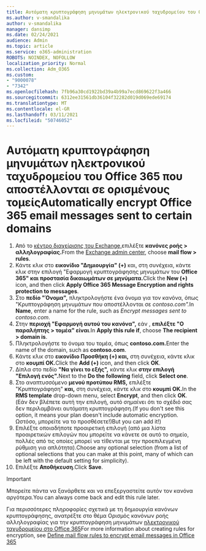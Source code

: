 ```yaml
---
title: Αυτόματη κρυπτογράφηση μηνυμάτων ηλεκτρονικού ταχυδρομείου του Office 365 που αποστέλλονται σε ορισμένους τομείς
ms.author: v-smandalika
author: v-smandalika
manager: dansimp
ms.date: 02/24/2021
audience: Admin
ms.topic: article
ms.service: o365-administration
ROBOTS: NOINDEX, NOFOLLOW
localization_priority: Normal
ms.collection: Adm_O365
ms.custom:
- "9000078"
- "7342"
ms.openlocfilehash: 7fb96a30cd1922bd39a4b99a7ecd869622f3a466
ms.sourcegitcommit: 6312ee31561db36104f32282d019d069ede69174
ms.translationtype: MT
ms.contentlocale: el-GR
ms.lasthandoff: 03/11/2021
ms.locfileid: "50746052"
---
```

# <a name="automatically-encrypt-office-365-email-messages-sent-to-certain-domains"></a><span data-ttu-id="f63f8-102">Αυτόματη κρυπτογράφηση μηνυμάτων ηλεκτρονικού ταχυδρομείου του Office 365 που αποστέλλονται σε ορισμένους τομείς</span><span class="sxs-lookup"><span data-stu-id="f63f8-102">Automatically encrypt Office 365 email messages sent to certain domains</span></span>

1. <span data-ttu-id="f63f8-103">Από το [κέντρο διαχείρισης του Exchange,](https://outlook.office365.com/ecp/)επιλέξτε **κανόνες ροής > αλληλογραφίας.**</span><span class="sxs-lookup"><span data-stu-id="f63f8-103">From the [Exchange admin center](https://outlook.office365.com/ecp/), choose **mail flow > rules**.</span></span> 
2. <span data-ttu-id="f63f8-104">Κάντε κλικ στο **εικονίδιο "Δημιουργία" (+)** και, στη συνέχεια, κάντε κλικ στην επιλογή "Εφαρμογή κρυπτογράφησης μηνυμάτων του **Office 365" και προστασία δικαιωμάτων σε μηνύματα.**</span><span class="sxs-lookup"><span data-stu-id="f63f8-104">Click the **New (+)** icon, and then click **Apply Office 365 Message Encryption and rights protection to messages**.</span></span>
3. <span data-ttu-id="f63f8-105">Στο **πεδίο "Όνομα",** πληκτρολογήστε ένα όνομα για τον κανόνα, όπως "Κρυπτογράφηση μηνυμάτων που αποστέλλονται σε *contoso.com".*</span><span class="sxs-lookup"><span data-stu-id="f63f8-105">In **Name**, enter a name for the rule, such as *Encrypt messages sent to contoso.com*.</span></span>
4. <span data-ttu-id="f63f8-106">Στην **περιοχή "Εφαρμογή αυτού του κανόνα",** εάν , **επιλέξτε "Ο παραλήπτης > τομέα" είναι**.</span><span class="sxs-lookup"><span data-stu-id="f63f8-106">In **Apply this rule if**, choose **The recipient > domain is**.</span></span> 
5. <span data-ttu-id="f63f8-107">Πληκτρολογήστε το όνομα του τομέα, όπως **contoso.com.**</span><span class="sxs-lookup"><span data-stu-id="f63f8-107">Enter the name of the domain, such as **contoso.com**.</span></span>
6. <span data-ttu-id="f63f8-108">Κάντε κλικ στο **εικονίδιο Προσθήκη (+) και,** στη συνέχεια, κάντε κλικ στο **κουμπί OK.**</span><span class="sxs-lookup"><span data-stu-id="f63f8-108">Click the **Add (+)** icon, and then click **OK**.</span></span>
7. <span data-ttu-id="f63f8-109">Δίπλα στο πεδίο **"Να γίνει το εξής",** κάντε κλικ **στην επιλογή "Επιλογή ενός".**</span><span class="sxs-lookup"><span data-stu-id="f63f8-109">Next to the **Do the following** field, click **Select one**.</span></span> 
8. <span data-ttu-id="f63f8-110">Στο αναπτυσσόμενο **μενού προτύπου RMS,** επιλέξτε "Κρυπτογράφηση" **και,** στη συνέχεια, κάντε κλικ στο **κουμπί OK.**</span><span class="sxs-lookup"><span data-stu-id="f63f8-110">In the **RMS template** drop-down menu, select **Encrypt**, and then click **OK**.</span></span> <span data-ttu-id="f63f8-111">(Εάν δεν βλέπετε αυτή την επιλογή, αυτό σημαίνει ότι το σχέδιό σας δεν περιλαμβάνει αυτόματη κρυπτογράφηση.</span><span class="sxs-lookup"><span data-stu-id="f63f8-111">(If you don't see this option, it means your plan doesn't include automatic encryption.</span></span> <span data-ttu-id="f63f8-112">Ωστόσο, μπορείτε να το προσθέσετε!)</span><span class="sxs-lookup"><span data-stu-id="f63f8-112">But you can add it!)</span></span>
9. <span data-ttu-id="f63f8-113">Επιλέξτε οποιαδήποτε προαιρετική επιλογή (από μια λίστα προαιρετικών επιλογών που μπορείτε να κάνετε σε αυτό το σημείο, πολλές από τις οποίες μπορεί να τίθενται με την προεπιλεγμένη ρύθμιση για απλότητα).</span><span class="sxs-lookup"><span data-stu-id="f63f8-113">Choose any optional selection (from a list of optional selections that you can make at this point, many of which can be left with the default setting for simplicity).</span></span>
10. <span data-ttu-id="f63f8-114">Επιλέξτε **Αποθήκευση**.</span><span class="sxs-lookup"><span data-stu-id="f63f8-114">Click **Save**.</span></span>

> [!IMPORTANT]
> <span data-ttu-id="f63f8-115">Μπορείτε πάντα να ξανάρθετε και να επεξεργαστείτε αυτόν τον κανόνα αργότερα.</span><span class="sxs-lookup"><span data-stu-id="f63f8-115">You can always come back and edit this rule later.</span></span>

<span data-ttu-id="f63f8-116">Για περισσότερες πληροφορίες σχετικά με τη δημιουργία κανόνων κρυπτογράφησης, ανατρέξτε στο θέμα Ορισμός κανόνων ροής αλληλογραφίας για την κρυπτογράφηση μηνυμάτων [ηλεκτρονικού ταχυδρομείου στο Office 365](https://docs.microsoft.com/microsoft-365/compliance/define-mail-flow-rules-to-encrypt-email)</span><span class="sxs-lookup"><span data-stu-id="f63f8-116">For more information about creating rules for encryption, see [Define mail flow rules to encrypt email messages in Office 365](https://docs.microsoft.com/microsoft-365/compliance/define-mail-flow-rules-to-encrypt-email)</span></span>